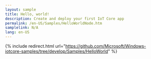 ```yaml
---
layout: sample
title: Hello, world!
description: Create and deploy your first IoT Core app
permalink: /en-US/Samples/HelloWorldNode.htm
samplelink: N/A
lang: en-US
---
```

{% include redirect.html url="https://github.com/Microsoft/Windows-iotcore-samples/tree/develop/Samples/HelloWorld" %}
